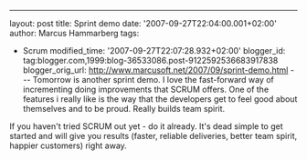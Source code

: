 ---
layout: post
title: Sprint demo
date: '2007-09-27T22:04:00.001+02:00'
author: Marcus Hammarberg
tags:
  - Scrum
modified_time: '2007-09-27T22:07:28.932+02:00'
blogger_id: tag:blogger.com,1999:blog-36533086.post-9122592536683917838
blogger_orig_url: http://www.marcusoft.net/2007/09/sprint-demo.html ---
Tomorrow is another sprint demo. I love the fast-forward way of
incrementing doing improvements that SCRUM offers.
One of the features i really like is the way that the developers get to
feel good about themselves and to be proud.
Really builds team spirit.

If you haven't tried SCRUM out yet - do it already. It's dead simple to
get started and will give you results (faster, reliable
deliveries, better team spirit, happier customers) right away.
